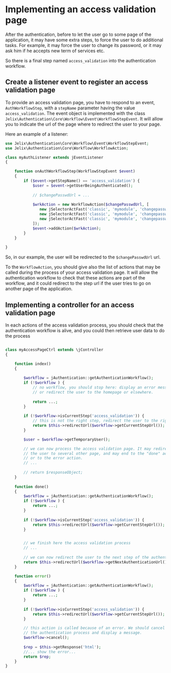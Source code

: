 Implementing an access validation page
======================================

After the authentication, before to let the user go to some page of the
application, it may have some extra steps, to force the user to do additional
tasks. For example, it may force the user to change its password, or it may ask
him if he accepts new term of services etc.

So there is a final step named `access_validation` into the authentication workflow.

Create a listener event to register an access validation page
------------------------------------------------------------

To provide an access validation page, you have to respond to an event, 
`AuthWorkflowStep`, with a `stepName` parameter
having the value `access_validation`. The event object is implemented with the class
`Jelix\Authentication\Core\Workflow\Event\WorkflowStepEvent`.
It will allow you to indicate the url of the page where to redirect the user
to your page.

Here an example of a listener:

```php
use Jelix\Authentication\Core\Workflow\Event\WorkflowStepEvent;
use Jelix\Authentication\Core\Workflow\WorkflowAction;

class myAuthListener extends jEventListener
{

    function onAuthWorkflowStep(WorkflowStepEvent $event)
    {
        if ($event->getStepName() == 'access_validation') {
            $user = $event->getUserBeingAuthenticated();
       
            // $changePasswdUrl = ...
            
            $wrkAction = new WorkflowAction($changePasswdUrl, [
               new jSelectorActFast('classic', 'mymodule', 'changepasswd:index'),
               new jSelectorActFast('classic', 'mymodule', 'changepasswd:done'),
               new jSelectorActFast('classic', 'mymodule', 'changepasswd:error'),
            ]);
            $event->addAction($wrkAction);
        }
    }
   
}
```


So, in our example, the user will be redirected to the `$changePasswdUrl` url. 

To the `WorkflowAction`, you should give also the list of actions that may be
called during the process of your access validation page. It will allow the
authentication workflow to check that these actions are part of the workflow,
and it could redirect to the step url if the user tries to go on another
page of the application.


Implementing a controller for an access validation page
-------------------------------------------------------

In each actions of the access validation process, you should check that the
authentication workflow is alive, and you could then retrieve user data
to do the process

```php

class myAccessPageCtrl extends \jController
{

    function index()
    {
    
        $workflow = jAuthentication::getAuthenticationWorkflow();
        if (!$workflow ) {
            // no workflow, you should stop here: display an error message
            // or redirect the user to the homepage or elsewhere.
            
            return ...;
        }
        
        if (!$workflow->isCurrentStep('access_validation')) {
            // this is not the right step, redirect the user to the right step
            return $this->redirectUrl($workflow->getCurrentStepUrl());
        }

        $user = $workflow->getTemporaryUser();

        // we can now process the access validation page. It may redirect
        // the user to several other page, and may end to the "done" action
        // or to the error action.
        // ...
        
        // return $responseObject;   
    }
    
    function done()
    {
        $workflow = jAuthentication::getAuthenticationWorkflow();
        if (!$workflow ) {
            return ...;
        }
        
        if (!$workflow->isCurrentStep('access_validation')) {
            return $this->redirectUrl($workflow->getCurrentStepUrl());
        }


        // we finish here the access validation process
        // ...
        
        // we can now redirect the user to the next step of the authentication        
        return $this->redirectUrl($workflow->getNextAuthenticationUrl());
    }

    function error()
    {
        $workflow = jAuthentication::getAuthenticationWorkflow();
        if (!$workflow ) {
            return ...;
        }
        
        if (!$workflow->isCurrentStep('access_validation')) {
            return $this->redirectUrl($workflow->getCurrentStepUrl());
        }

        // this action is called because of an error. We should cancel
        // the authentication process and display a message.
        $workflow->cancel();
        
        $rep = $this->getResponse('html');
        //... show the error...
        return $rep;
    }
}
```
